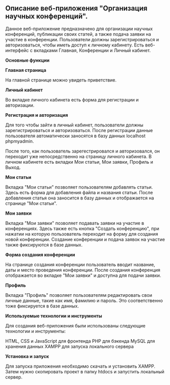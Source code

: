 ## Описание веб-приложения "Организация научных конференций".

Данное веб-приложение предназначено для организации научных конференций, публикации своих статей, а также подача заявки на участие в конференции. Пользователи должны зарегистрироваться и авторизоваться, чтобы иметь доступ к личному кабинету.
Есть веб-интерфейс с вкладками Главная, Конференции и Личный кабинет.

**Основные функции**


**Главная страница**

На главной странице можно увидеть приветствие.

**Личный кабинет**

Во вкладке личного кабинета есть форма для регистрации и авторизации.

**Регистрация и авторизация**

Для того чтобы зайти в личный кабинет, пользователи должны зарегистрироваться и авторизоваться. После регистрации данные пользователя автоматически заносятся в базу данных localhost phpmyadmin.

После того, как пользователь зарегестрировался и авторизовался, он переходит уже непосредственно на страницу личного кабинета.
В личном кабинете есть вкладки Мои статьи, Мои заявки, Профиль и Выход.

**Мои статьи**

Вкладка "Мои статьи" позволяет пользователям добавлять статьи. Здесь есть форма для добавления файла и названия статьи. После добавления статья она заносится в базу данных и отображается на странице "Мои статьи".

**Мои заявки**

Вкладка "Мои заявки" позволяет подавать заявки на участие в конференциях. Здесь также есть кнопка "Создать конференцию", при нажатии на которую пользователь переходит на форму для создания новой конференции. Создание конференции и подача заявок на участие также фиксируются в базе данных.

**Форма создания конференции**

На странице создания конференции пользователь вводит название, даты и место проведения конференции. После создания конференция отображается во вкладке "Мои заявки" и доступна для подачи заявки.

**Профиль**

Вкладка "Профиль" позволяет пользователям редактировать свои личные данные, такие как имя, фамилию и пароль. Это соответственно тоже фиксируется в базе данных.

**Используемые технологии и инструменты**

Для создания веб-приложения были использованы следующие технологии и инструменты:

HTML, CSS и JavaScript для фронтенда
PHP для бэкенда
MySQL для хранения данных
XAMPP для запуска локального сервера

**Установка и запуск**

Для запуска приложения необходимо скачать и установить XAMPP. Затем нужно скопировать проект в папку htdocs и запустить локальный сервер.
